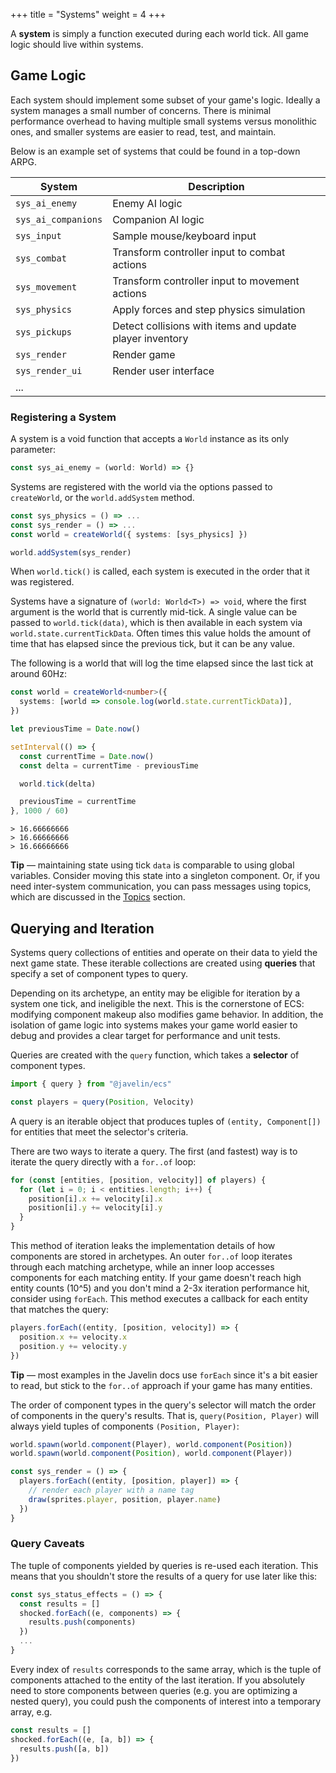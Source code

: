 +++
title = "Systems"
weight = 4
+++

A **system** is simply a function executed during each world tick. All game logic should live within systems.

## Game Logic

Each system should implement some subset of your game's logic. Ideally a system manages a small number of concerns. There is minimal performance overhead to having multiple small systems versus monolithic ones, and smaller systems are easier to read, test, and maintain.

Below is an example set of systems that could be found in a top-down ARPG.

| System            | Description                                                  |
|-------------------|--------------------------------------------------------------|
| `sys_ai_enemy`      | Enemy AI logic                                               |
| `sys_ai_companions` | Companion AI logic                                           |
| `sys_input`         | Sample mouse/keyboard input                                  |
| `sys_combat`        | Transform controller input to combat actions                 |
| `sys_movement`      | Transform controller input to movement actions               |
| `sys_physics`       | Apply forces and step physics simulation                     |
| `sys_pickups`       | Detect collisions with items and update player inventory     |
| `sys_render`        | Render game                                                  |
| `sys_render_ui`     | Render user interface                                        |
| ...               |                                                              |

### Registering a System


A system is a void function that accepts a `World` instance as its only parameter:

```ts
const sys_ai_enemy = (world: World) => {}
```

Systems are registered with the world via the options passed to `createWorld`, or the `world.addSystem` method.

```ts
const sys_physics = () => ...
const sys_render = () => ...
const world = createWorld({ systems: [sys_physics] })

world.addSystem(sys_render)
```

When `world.tick()` is called, each system is executed in the order that it was registered.

Systems have a signature of `(world: World<T>) => void`, where the first argument is the world that is currently mid-tick. A single value can be passed to `world.tick(data)`, which is then available in each system via `world.state.currentTickData`. Often times this value holds the amount of time that has elapsed since the previous tick, but it can be any value.

The following is a world that will log the time elapsed since the last tick at around 60Hz:

```ts
const world = createWorld<number>({
  systems: [world => console.log(world.state.currentTickData)],
})

let previousTime = Date.now()

setInterval(() => {
  const currentTime = Date.now()
  const delta = currentTime - previousTime

  world.tick(delta)

  previousTime = currentTime
}, 1000 / 60)
```
```
> 16.66666666
> 16.66666666
> 16.66666666
```

<aside>
  <p>
    <strong>Tip</strong> — maintaining state using tick <code>data</code> is comparable to using global variables. Consider moving this state into a singleton component. Or, if you need inter-system communication, you can pass messages using topics, which are discussed in the <a href="/ecs/topics">Topics</a> section.
  </p>
</aside>

## Querying and Iteration

Systems query collections of entities and operate on their data to yield the next game state. These iterable collections are created using **queries** that specify a set of component types to query.

Depending on its archetype, an entity may be eligible for iteration by a system one tick, and ineligible the next. This is the cornerstone of ECS: modifying component makeup also modifies game behavior. In addition, the isolation of game logic into systems makes your game world easier to debug and provides a clear target for performance and unit tests.

Queries are created with the `query` function, which takes a **selector** of component types.

```ts
import { query } from "@javelin/ecs"

const players = query(Position, Velocity)
```

A query is an iterable object that produces tuples of `(entity, Component[])` for entities that meet the selector's criteria.

There are two ways to iterate a query. The first (and fastest) way is to iterate the query directly with a `for..of` loop:

```ts
for (const [entities, [position, velocity]] of players) {
  for (let i = 0; i < entities.length; i++) {
    position[i].x += velocity[i].x
    position[i].y += velocity[i].y
  }
}
```

This method of iteration leaks the implementation details of how components are stored in archetypes. An outer `for..of` loop iterates through each matching archetype, while an inner loop accesses components for each matching entity. If your game doesn't reach high entity counts (10^5) and you don't mind a 2-3x iteration performance hit, consider using `forEach`. This method executes a callback for each entity that matches the query:

```ts
players.forEach((entity, [position, velocity]) => {
  position.x += velocity.x
  position.y += velocity.y
})
```

<aside>
  <p>
    <strong>Tip</strong> — most examples in the Javelin docs use <code>forEach</code> since it's a bit easier to read, but stick to the <code>for..of</code> approach if your game has many entities.
  </p>
</aside>

The order of component types in the query's selector will match the order of components in the query's results. That is, `query(Position, Player)` will always yield tuples of components `(Position, Player)`:

```ts
world.spawn(world.component(Player), world.component(Position))
world.spawn(world.component(Position), world.component(Player))

const sys_render = () => {
  players.forEach((entity, [position, player]) => {
    // render each player with a name tag
    draw(sprites.player, position, player.name)
  })
}
```

### Query Caveats

The tuple of components yielded by queries is re-used each iteration. This means that you shouldn't store the results of a query for use later like this:

```ts
const sys_status_effects = () => {
  const results = []
  shocked.forEach((e, components) => {
    results.push(components)
  })
  ...
}
```

Every index of `results` corresponds to the same array, which is the tuple of components attached to the entity of the last iteration. If you absolutely need to store components between queries (e.g. you are optimizing a nested query), you could push the components of interest into a temporary array, e.g.

```ts
const results = []
shocked.forEach((e, [a, b]) => {
  results.push([a, b])
})
```
